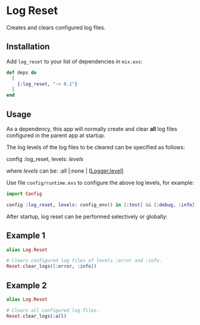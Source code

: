 # Log Reset

Creates and clears configured log files.

## Installation

Add `log_reset` to your list of dependencies in `mix.exs`:

```elixir
def deps do
  [
    {:log_reset, "~> 0.1"}
  ]
end
```

## Usage

As a dependency, this app will normally create and clear __all__ log files
configured in the parent app at startup.

The log levels of the log files to be cleared can be specified as follows:

config :log_reset, levels: _levels_

where _levels_ can be:
  :all
  |:none
  | [[Logger.level](https://hexdocs.pm/logger/Logger.html#t:level/0)]

Use file `config/runtime.exs` to configure the above log levels, for example:

```elixir
import Config

config :log_reset, levels: config_env() in [:test] && [:debug, :info] || :all
```

After startup, log reset can be performed selectively or globally:

## Example 1

```elixir
alias Log.Reset

# Clears configured log files of levels :error and :info.
Reset.clear_logs([:error, :info])
```

## Example 2

```elixir
alias Log.Reset

# Clears all configured log files.
Reset.clear_logs(:all)
```
